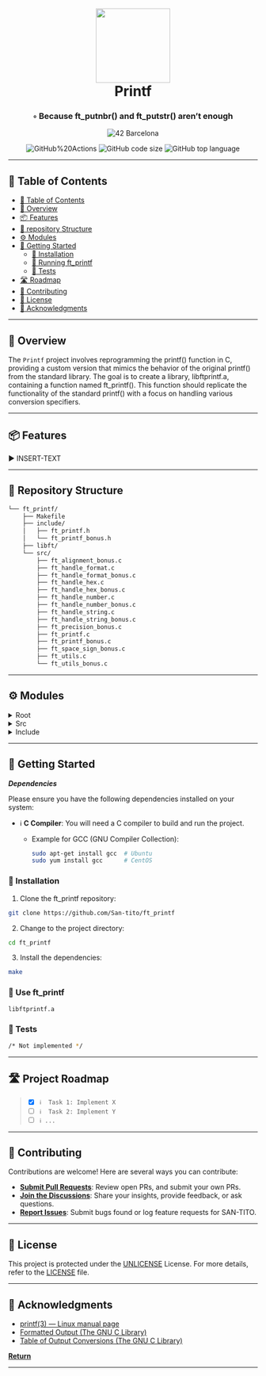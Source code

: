 <div align="center">
<h1 align="center">
<img src="https://raw.githubusercontent.com/byaliego/42-project-badges/main/badges/ft_printfm.png" width="150" />
<br>Printf</h1>
<h3>◦ Because ft_putnbr() and ft_putstr() aren’t enough</h3>

<p align="center">
<img src="https://img.shields.io/badge/Barcelona-100000?style=flat-square&logo=42&logoColor=white&labelColor=000000&color=000000" alt="42 Barcelona" />
</p>
<img src="https://img.shields.io/github/actions/workflow/status/San-tito/ft_printf/c.yml?style=flat-square" alt="GitHub%20Actions" />
<img src="https://img.shields.io/github/languages/code-size/San-tito/ft_printf?style=flat-square" alt="GitHub code size" />
<img src="https://img.shields.io/github/languages/top/San-tito/ft_printf?style=flat-square" alt="GitHub top language" />
</div>

---

## 📖 Table of Contents
- [📖 Table of Contents](#-table-of-contents)
- [📍 Overview](#-overview)
- [📦 Features](#-features)
- [📂 repository Structure](#-repository-structure)
- [⚙️ Modules](#-modules)
- [🚀 Getting Started](#-getting-started)
    - [🔧 Installation](#-installation)
    - [🤖 Running ft_printf](#-running-ft_printf)
    - [🧪 Tests](#-tests)
- [🛣 Roadmap](#-roadmap)
- [🤝 Contributing](#-contributing)
- [📄 License](#-license)
- [👏 Acknowledgments](#-acknowledgments)

---


## 📍 Overview

The `Printf` project involves reprogramming the printf() function in C, providing a custom version that mimics the behavior of the original printf() from the standard library. The goal is to create a library, libftprintf.a, containing a function named ft_printf(). This function should replicate the functionality of the standard printf() with a focus on handling various conversion specifiers.

---

## 📦 Features

► INSERT-TEXT

---

## 📂 Repository Structure

```sh
└── ft_printf/
    ├── Makefile
    ├── include/
    │   ├── ft_printf.h
    │   └── ft_printf_bonus.h
    ├── libft/
    └── src/
        ├── ft_alignment_bonus.c
        ├── ft_handle_format.c
        ├── ft_handle_format_bonus.c
        ├── ft_handle_hex.c
        ├── ft_handle_hex_bonus.c
        ├── ft_handle_number.c
        ├── ft_handle_number_bonus.c
        ├── ft_handle_string.c
        ├── ft_handle_string_bonus.c
        ├── ft_precision_bonus.c
        ├── ft_printf.c
        ├── ft_printf_bonus.c
        ├── ft_space_sign_bonus.c
        ├── ft_utils.c
        └── ft_utils_bonus.c

```

---

## ⚙️ Modules

<details closed><summary>Root</summary>

| File                                                                 | Summary       |
| ---                                                                  | ---           |
| [Makefile](https://github.com/San-tito/ft_printf/blob/main/Makefile) | ► INSERT-TEXT |

</details>

<details closed><summary>Src</summary>

| File                                                                                                     | Summary       |
| ---                                                                                                      | ---           |
| [ft_utils_bonus.c](https://github.com/San-tito/ft_printf/blob/main/src/ft_utils_bonus.c)                 | ► INSERT-TEXT |
| [ft_utils.c](https://github.com/San-tito/ft_printf/blob/main/src/ft_utils.c)                             | ► INSERT-TEXT |
| [ft_space_sign_bonus.c](https://github.com/San-tito/ft_printf/blob/main/src/ft_space_sign_bonus.c)       | ► INSERT-TEXT |
| [ft_printf_bonus.c](https://github.com/San-tito/ft_printf/blob/main/src/ft_printf_bonus.c)               | ► INSERT-TEXT |
| [ft_printf.c](https://github.com/San-tito/ft_printf/blob/main/src/ft_printf.c)                           | ► INSERT-TEXT |
| [ft_precision_bonus.c](https://github.com/San-tito/ft_printf/blob/main/src/ft_precision_bonus.c)         | ► INSERT-TEXT |
| [ft_handle_string_bonus.c](https://github.com/San-tito/ft_printf/blob/main/src/ft_handle_string_bonus.c) | ► INSERT-TEXT |
| [ft_handle_string.c](https://github.com/San-tito/ft_printf/blob/main/src/ft_handle_string.c)             | ► INSERT-TEXT |
| [ft_handle_number_bonus.c](https://github.com/San-tito/ft_printf/blob/main/src/ft_handle_number_bonus.c) | ► INSERT-TEXT |
| [ft_handle_number.c](https://github.com/San-tito/ft_printf/blob/main/src/ft_handle_number.c)             | ► INSERT-TEXT |
| [ft_handle_hex_bonus.c](https://github.com/San-tito/ft_printf/blob/main/src/ft_handle_hex_bonus.c)       | ► INSERT-TEXT |
| [ft_handle_hex.c](https://github.com/San-tito/ft_printf/blob/main/src/ft_handle_hex.c)                   | ► INSERT-TEXT |
| [ft_handle_format_bonus.c](https://github.com/San-tito/ft_printf/blob/main/src/ft_handle_format_bonus.c) | ► INSERT-TEXT |
| [ft_handle_format.c](https://github.com/San-tito/ft_printf/blob/main/src/ft_handle_format.c)             | ► INSERT-TEXT |
| [ft_alignment_bonus.c](https://github.com/San-tito/ft_printf/blob/main/src/ft_alignment_bonus.c)         | ► INSERT-TEXT |

</details>

<details closed><summary>Include</summary>

| File                                                                                           | Summary       |
| ---                                                                                            | ---           |
| [ft_printf_bonus.h](https://github.com/San-tito/ft_printf/blob/main/include/ft_printf_bonus.h) | ► INSERT-TEXT |
| [ft_printf.h](https://github.com/San-tito/ft_printf/blob/main/include/ft_printf.h)             | ► INSERT-TEXT |

</details>

---


## 🚀 Getting Started

***Dependencies***

Please ensure you have the following dependencies installed on your system:

- ℹ️ **C Compiler**: You will need a C compiler to build and run the project.

    - Example for GCC (GNU Compiler Collection):
      ```sh
      sudo apt-get install gcc  # Ubuntu
      sudo yum install gcc      # CentOS
      ```


### 🔧 Installation

1. Clone the ft_printf repository:
```sh
git clone https://github.com/San-tito/ft_printf
```

2. Change to the project directory:
```sh
cd ft_printf
```

3. Install the dependencies:
```sh
make
```

### 🤖 Use ft_printf

```sh
libftprintf.a
```

### 🧪 Tests
```sh
/* Not implemented */
```

---


## 🛣 Project Roadmap

> - [X] `ℹ️  Task 1: Implement X`
> - [ ] `ℹ️  Task 2: Implement Y`
> - [ ] `ℹ️ ...`


---

## 🤝 Contributing

Contributions are welcome! Here are several ways you can contribute:

- **[Submit Pull Requests](https://github.com/San-tito/ft_printf/blob/main/CONTRIBUTING.md)**: Review open PRs, and submit your own PRs.
- **[Join the Discussions](https://github.com/San-tito/ft_printf/discussions)**: Share your insights, provide feedback, or ask questions.
- **[Report Issues](https://github.com/San-tito/ft_printf/issues)**: Submit bugs found or log feature requests for SAN-TITO.

---

## 📄 License


This project is protected under the [UNLICENSE](https://choosealicense.com/licenses/unlicense) License. For more details, refer to the [LICENSE](LICENSE) file.

---

## 👏 Acknowledgments

- [printf(3) — Linux manual page](https://man7.org/linux/man-pages/man3/printf.3.html)
- [Formatted Output (The GNU C Library)](https://www.gnu.org/software/libc/manual/html_node/Formatted-Output.html)
- [Table of Output Conversions (The GNU C Library)](https://www.gnu.org/software/libc/manual/html_node/Table-of-Output-Conversions.html)

[**Return**](#Top)

---

